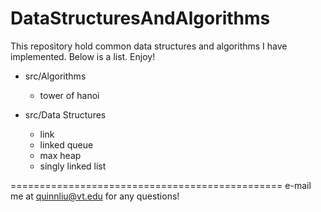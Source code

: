 DataStructuresAndAlgorithms
===========================

This repository hold common data structures and algorithms I have implemented. Below is a list. Enjoy!

- src/Algorithms
    + tower of hanoi

- src/Data Structures
    + link
    + linked queue
    + max heap
    + singly linked list

===============================================
e-mail me at quinnliu@vt.edu for any questions!